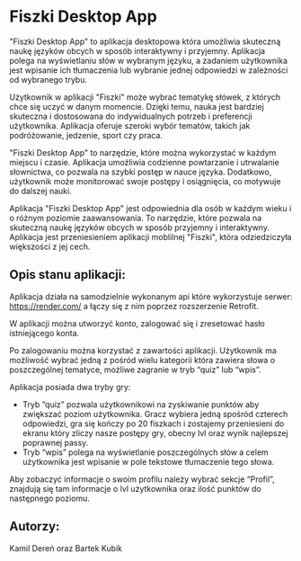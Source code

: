 # Fiszki Desktop App

"Fiszki Desktop App" to aplikacja desktopowa która umożliwia skuteczną naukę języków obcych w sposób interaktywny i przyjemny. Aplikacja polega na wyświetlaniu słów w wybranym języku, a zadaniem użytkownika jest wpisanie ich tłumaczenia lub wybranie jednej odpowiedzi w zależności od wybranego trybu. 

Użytkownik w aplikacji "Fiszki" może wybrać tematykę słówek, z których chce się uczyć w danym momencie. Dzięki temu, nauka jest bardziej skuteczna i dostosowana do indywidualnych potrzeb i preferencji użytkownika. Aplikacja oferuje szeroki wybór tematów, takich jak podróżowanie, jedzenie, sport czy praca. 

"Fiszki Desktop App" to narzędzie, które można wykorzystać w każdym miejscu i czasie. Aplikacja umożliwia codzienne powtarzanie i utrwalanie słownictwa, co pozwala na szybki postęp w nauce języka. Dodatkowo, użytkownik może monitorować swoje postępy i osiągnięcia, co motywuje do dalszej nauki. 

Aplikacja "Fiszki Desktop App" jest odpowiednia dla osób w każdym wieku i o różnym poziomie zaawansowania. To narzędzie, które pozwala na skuteczną naukę języków obcych w sposób przyjemny i interaktywny. Aplikacja jest przeniesieniem aplikacji moblilnej "Fiszki", która odziedziczyła większości z jej cech.



## Opis stanu aplikacji:

Aplikacja działa na samodzielnie wykonanym api które wykorzystuje serwer: https://render.com/ a łączy się z nim poprzez rozszerzenie Retrofit.

W aplikacji można utworzyć konto, zalogować się i zresetować hasło istniejącego konta. 

Po zalogowaniu można korzystać z zawartości aplikacji. Użytkownik ma możliwość wybrać jedną z pośród wielu kategorii która zawiera słowa o poszczególnej tematyce,  możliwe zagranie w tryb “quiz” lub “wpis”.

Aplikacja posiada dwa tryby gry:
* Tryb “quiz” pozwala użytkownikowi na zyskiwanie punktów aby zwiększać poziom użytkownika. Gracz wybiera jedną spośród czterech odpowiedzi, gra się kończy po 20 fiszkach i zostajemy przeniesieni do ekranu który zliczy nasze postępy gry, obecny lvl oraz wynik najlepszej poprawnej passy.
* Tryb “wpis” polega na wyświetlanie poszczególnych słów a celem użytkownika jest wpisanie w pole tekstowe tłumaczenie tego słowa.

Aby zobaczyć informacje o swoim profilu należy wybrać sekcje “Profil”, znajdują się tam informacje o lvl użytkownika oraz ilość punktów do następnego poziomu. 

## Autorzy:
Kamil Dereń oraz Bartek Kubik
